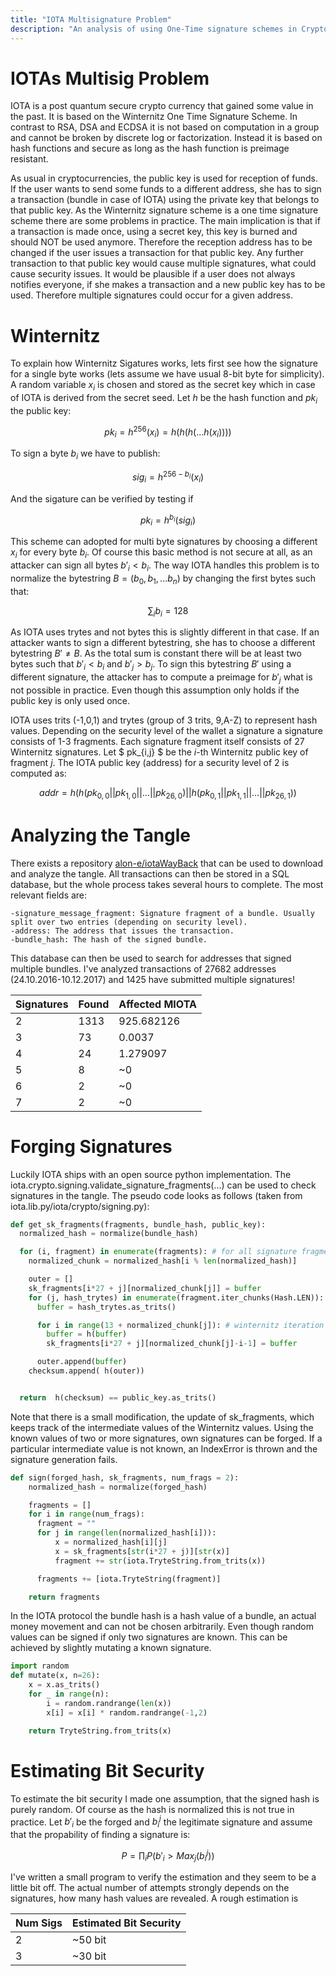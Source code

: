 ```yaml
---
title: "IOTA Multisignature Problem"
description: "An analysis of using One-Time signature schemes in Cryptocurrencies"
---
```



# IOTAs Multisig Problem
IOTA is a post quantum secure crypto currency that gained some value in the past.
It is based on the Winternitz One Time Signature Scheme.
In contrast to RSA, DSA and ECDSA it is not based on computation in a group and cannot be broken by discrete log or factorization.
Instead it is based on hash functions and secure as long as the hash function is preimage resistant.

As usual in cryptocurrencies, the public key is used for reception of funds.
If the user wants to send some funds to a different address, she has to sign a transaction (bundle in case of IOTA)  using the private key that belongs to that public key.
As the Winternitz signature scheme is a one time signature scheme there are some problems in practice.
The main implication is that if a transaction is made once, using a secret key, this key is burned and should NOT be used anymore.
Therefore the reception address has to be changed if the user issues a transaction for that public key.
Any further transaction to that public key would cause multiple signatures, what could cause security issues.
It would be plausible if a user does not always notifies everyone, if she makes a transaction and a new public key has to be used.
Therefore multiple signatures could occur for a given address.

# Winternitz
To explain how Winternitz Sigatures works, lets first see how the signature for a single byte works (lets assume we have usual 8-bit byte for simplicity).
A random variable $x_i$ is chosen and stored as the secret key which in case of IOTA is derived from the secret seed.
Let $h$ be the hash function and $pk_i$ the public key:

$$ pk_i = h^{256}(x_i) = h(h(h( ... h(x_i)))) $$

To sign a byte $b_i$ we have to publish:

$$ sig_i = h^{256-b_i}(x_i) $$

And the sigature can be verified by testing if

$$ pk_i = h^{b_i}(sig_i) $$

This scheme can adopted for multi byte signatures by choosing a different $x_i$ for every byte $b_i$.
Of course this basic method is not secure at all, as an attacker can sign all bytes $b'_i < b_i$.
The way IOTA handles this problem is to normalize the bytestring $B = (b_0, b_1, ... b_n)$ by changing the first bytes such that:

$$ \sum_i b_i = 128 $$

As IOTA uses trytes and not bytes this is slightly different in that case.
If an attacker wants to sign a different bytestring, she has to choose a different bytestring $B' \not= B$.
As the total sum is constant there will be at least two bytes such that $b'_i < b_i$ and $b'_j > b_j$.
To sign this bytestring $B'$ using a different signature, the attacker has to compute a preimage for $b'_j$ what is not possible in practice.
Even though this assumption only holds if the public key is only used once.

IOTA uses trits (-1,0,1) and trytes (group of 3 trits, 9,A-Z) to represent hash values.
Depending on the security level of the wallet a signature a signature consists of 1-3 fragments.
Each signature fragment itself consists of 27 Winternitz signatures.
Let $ pk_{i,j} $ be the $i$-th Winternitz public key of fragment $j$.
The IOTA public key (address) for a security level of 2 is computed as:

$$ addr = h(h(pk_{0,0} || pk_{1,0} || ... || pk_{26,0}) || h(pk_{0,1} || pk_{1,1} || ... || pk_{26,1})) $$


# Analyzing the Tangle
There exists a repository [alon-e/iotaWayBack](https://github.com/alon-e/iotaWayBack.git) that can be used to download and analyze the tangle.
All transactions can then be stored in a SQL database, but the whole process takes several hours to complete.
The most relevant fields are:

    -signature_message_fragment: Signature fragment of a bundle. Usually split over two entries (depending on security level).
    -address: The address that issues the transaction.
    -bundle_hash: The hash of the signed bundle.

This database can then be used to search for addresses that signed multiple bundles.
I've analyzed transactions of 27682 addresses (24.10.2016-10.12.2017) and 1425 have submitted multiple signatures!

| Signatures | Found | Affected MIOTA |
|------------|-------|----------------|
| 2          | 1313  | 925.682126     |
| 3          | 73    | 0.0037         |
| 4          | 24    | 1.279097       |
| 5          | 8     | ~0             |
| 6          | 2     | ~0             |
| 7          | 2     | ~0             |

# Forging Signatures
Luckily IOTA ships with an open source python implementation.
The iota.crypto.signing.validate_signature_fragments(...) can be used to check signatures in the tangle.
The pseudo code looks as follows (taken from iota.lib.py/iota/crypto/signing.py):

```python
def get_sk_fragments(fragments, bundle_hash, public_key):
  normalized_hash = normalize(bundle_hash)

  for (i, fragment) in enumerate(fragments): # for all signature fragments
    normalized_chunk = normalized_hash[i % len(normalized_hash)]

    outer = []
    sk_fragments[i*27 + j][normalized_chunk[j]] = buffer
    for (j, hash_trytes) in enumerate(fragment.iter_chunks(Hash.LEN)): # for each tryte in fragment
      buffer = hash_trytes.as_trits()

      for i in range(13 + normalized_chunk[j]): # winternitz iteration
        buffer = h(buffer)
        sk_fragments[i*27 + j][normalized_chunk[j]-i-1] = buffer

      outer.append(buffer)
    checksum.append( h(outer))


  return  h(checksum) == public_key.as_trits()
```

Note that there is a small modification, the update of sk_fragments, which keeps track of the intermediate values of the Winternitz values.
Using the known values of two or more signatures, own signatures can be forged.
If a particular intermediate value is not known, an IndexError is thrown and the signature generation fails.

```python
def sign(forged_hash, sk_fragments, num_frags = 2):
    normalized_hash = normalize(forged_hash)

    fragments = []
    for i in range(num_frags):
      fragment = ""
      for j in range(len(normalized_hash[i])):
          x = normalized_hash[i][j]
          x = sk_fragments[str(i*27 + j)][str(x)]
          fragment += str(iota.TryteString.from_trits(x))

      fragments += [iota.TryteString(fragment)]

    return fragments
```

In the IOTA protocol the bundle hash is a hash value of a bundle, an actual money movement and can not be chosen arbitrarily.
Even though random values can be signed if only two signatures are known.
This can be achieved by slightly mutating a known signature.

```python
import random
def mutate(x, n=26):
    x = x.as_trits()
    for _ in range(n):
        i = random.randrange(len(x))
        x[i] = x[i] * random.randrange(-1,2)

    return TryteString.from_trits(x)
```

# Estimating Bit Security
To estimate the bit security I made one assumption, that the signed hash is purely random.
Of course as the hash is normalized this is not true in practice.
Let $b'_i$ be the forged and $b^j_i$ the legitimate signature and assume that the propability of finding a signature is:

$$ P = \prod_i P(b'_i > Max_j(b^j_i)) $$

I've written a small program to verify the estimation and they seem to be a little bit off.
The actual number of attempts strongly depends on the signatures, how many hash values are revealed.
A rough estimation is

| Num Sigs | Estimated Bit Security |
|----------|------------------------|
| 2        | ~50 bit                |
| 3        | ~30 bit                |

<!--
# PoC
The repository  [bolek42/iotaWayBack](https://github.com/bolek42/iotaWayBack.git) implements a basic PoC for the problems above.
After using traverse.py to download the tangle parse_and_store.py can be used to export the transactions to a sqlite database.
The whole process can take several hours to complete.

```
python find_multisig.py sqlalchemy_IRI.db
```

can be used to find IOTA addresses that issued multiple signatures and still contain IOTA.
The key fragments will be written in a json file in keys/[address].json.
For each found address the balance and estimated bit security is printed.


The following call can be used to create valid signatures for a mutated bundle hash

```
python sigforge.py address bundle_hash
```

To create signatures of random variables to show the feasibility of signature forging the bundle hash can be omitted.
Note that this implementation is single threaded and not tuned for performance.

```
python sigforge.py address
```

-->
